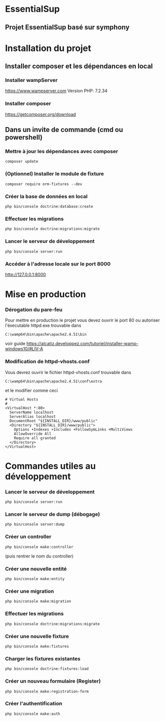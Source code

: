 # EssentialSup
## Projet EssentialSup basé sur symphony
# Installation du projet
## Installer composer et les dépendances en local
### Installer wampServer
https://www.wampserver.com
Version PHP: 7.2.34
### Installer composer
https://getcomposer.org/download
## Dans un invite de commande (cmd ou powershell)
### Mettre à jour les dépendances avec composer
```
composer update
```
### (Optionnel) Installer le module de fixture
```
composer require orm-fixtures --dev
```
### Créer la base de données en local
```
php bin/console doctrine:database:create
```
### Effectuer les migrations
```
php bin/console doctrine:migrations:migrate
```
### Lancer le serveur de développement
```
php bin/console server:run
```
### Accéder à l'adresse locale sur le port 8000
http://127.0.0.1:8000


# Mise en production
### Dérogation du pare-feu
Pour mettre en production le projet vous devez ouvrir le port 80 ou autoriser l'éxecutable httpd.exe trouvable dans
```
C:\wamp64\bin\apache\apache2.4.51\bin
```
voir guide
https://alcatiz.developpez.com/tutoriel/installer-wamp-windows10/#LIV-A

### Modification de httpd-vhosts.conf
Vous devrez ouvrir le fichier httpd-vhosts.conf trouvable dans
```
C:\wamp64\bin\apache\apache2.4.51\conf\extra
```
et le modifier comme ceci
```
# Virtual Hosts
#
<VirtualHost *:80>
  ServerName localhost
  ServerAlias localhost
  DocumentRoot "${INSTALL_DIR}/www/public"
  <Directory "${INSTALL_DIR}/www/public">
    Options +Indexes +Includes +FollowSymLinks +MultiViews
    AllowOverride All
    Require all granted
  </Directory>
</VirtualHost>
```

# Commandes utiles au développement
### Lancer le serveur de développement
```
php bin/console server:run
```
### Lancer le serveur de dump (débogage)
```
php bin/console server:dump
```
### Créer un controller
```
php bin/console make:controller
```
(puis rentrer le nom du controller)
### Créer une nouvelle entité
```
php bin/console make:entity
```
### Créer une migration
```
php bin/console make:migration
```
### Effectuer les migrations
```
php bin/console doctrine:migrations:migrate
```
### Créer une nouvelle fixture
```
php bin/console make:fixtures
```
### Charger les fixtures existantes
```
php bin/console doctrine:fixtures:load
```
### Créer un nouveau formulaire (Register)
```
php bin/console make:registration-form
```
### Créer l'authentification
```
php bin/console make:auth
```
